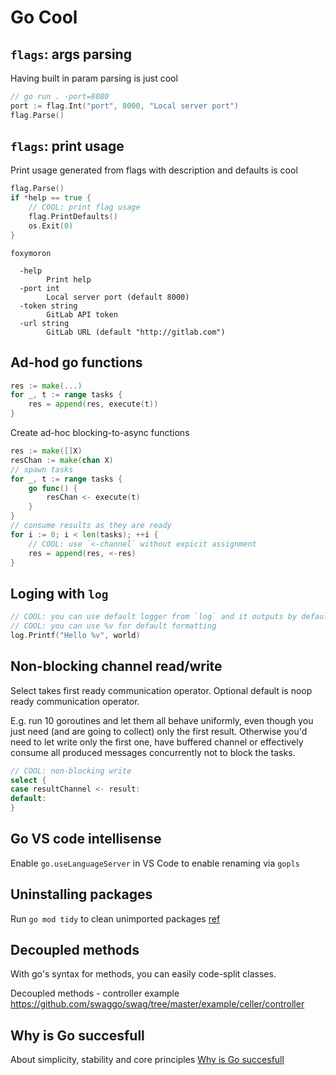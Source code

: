 # Go Cool

## `flags`: args parsing
Having built in param parsing is just cool
```go
// go run . -port=8080
port := flag.Int("port", 8000, "Local server port")
flag.Parse()
```

## `flags`: print usage
Print usage generated from flags with description and defaults is cool
```go
flag.Parse()
if *help == true {
    // COOL: print flag usage
    flag.PrintDefaults()
    os.Exit(0)
}
```
```
foxymoron

  -help
        Print help
  -port int
        Local server port (default 8000)
  -token string
        GitLab API token
  -url string
        GitLab URL (default "http://gitlab.com")
```

## Ad-hod go functions
```go
res := make(...)
for _, t := range tasks {
    res = append(res, execute(t))
}
```

Create ad-hoc blocking-to-async functions

```go
res := make([]X)
resChan := make(chan X)
// spawn tasks
for _, t := range tasks {
    go func() {
        resChan <- execute(t)
    }
}
// consume results as they are ready
for i := 0; i < len(tasks); ++i {
    // COOL: use `<-channel` without expicit assignment
    res = append(res, <-res)
}
```

## Loging with `log`
```go
// COOL: you can use default logger from `log` and it outputs by default `2020/01/11 17:35:28 Retireved ...`
// COOL: you can use %v for default formatting
log.Printf("Hello %v", world)
```

## Non-blocking channel read/write
Select takes first ready communication operator.
Optional default is noop ready communication operator.

E.g. run 10 goroutines and let them all behave uniformly, even though you just need (and are going to collect) only the first result. Otherwise you'd need to let write only the first one, have buffered channel or effectively consume all produced messages concurrently not to block the tasks.
```go
// COOL: non-blocking write
select {
case resultChannel <- result:
default:
}
```

## Go VS code intellisense
Enable `go.useLanguageServer` in VS Code to enable renaming via `gopls`

## Uninstalling packages
Run `go mod tidy` to clean unimported packages [ref](https://stackoverflow.com/questions/57186705/how-to-remove-an-installed-package-using-go-modules)

## Decoupled methods

With go's syntax for methods, you can easily code-split classes.

Decoupled methods - controller example https://github.com/swaggo/swag/tree/master/example/celler/controller

## Why is Go succesfull
About simplicity, stability and core principles
[Why is Go succesfull](https://www.youtube.com/watch?v=cQ7STILAS0M)